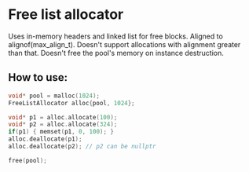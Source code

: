 # Free list allocator
Uses in-memory headers and linked list for free blocks. Aligned to alignof(max_align_t). Doesn't support allocations with alignment greater than that.
Doesn't free the pool's memory on instance destruction.

## How to use:
```c++
void* pool = malloc(1024);
FreeListAllocator alloc{pool, 1024};

void* p1 = alloc.allocate(100);
void* p2 = alloc.allocate(324);
if(p1) { memset(p1, 0, 100); }
alloc.deallocate(p1);
alloc.deallocate(p2); // p2 can be nullptr

free(pool);
```
